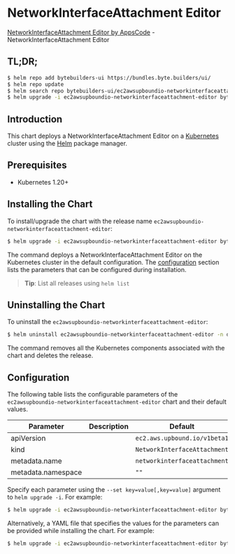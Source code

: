 # NetworkInterfaceAttachment Editor

[NetworkInterfaceAttachment Editor by AppsCode](https://byte.builders) - NetworkInterfaceAttachment Editor

## TL;DR;

```bash
$ helm repo add bytebuilders-ui https://bundles.byte.builders/ui/
$ helm repo update
$ helm search repo bytebuilders-ui/ec2awsupboundio-networkinterfaceattachment-editor --version=v0.4.18
$ helm upgrade -i ec2awsupboundio-networkinterfaceattachment-editor bytebuilders-ui/ec2awsupboundio-networkinterfaceattachment-editor -n default --create-namespace --version=v0.4.18
```

## Introduction

This chart deploys a NetworkInterfaceAttachment Editor on a [Kubernetes](http://kubernetes.io) cluster using the [Helm](https://helm.sh) package manager.

## Prerequisites

- Kubernetes 1.20+

## Installing the Chart

To install/upgrade the chart with the release name `ec2awsupboundio-networkinterfaceattachment-editor`:

```bash
$ helm upgrade -i ec2awsupboundio-networkinterfaceattachment-editor bytebuilders-ui/ec2awsupboundio-networkinterfaceattachment-editor -n default --create-namespace --version=v0.4.18
```

The command deploys a NetworkInterfaceAttachment Editor on the Kubernetes cluster in the default configuration. The [configuration](#configuration) section lists the parameters that can be configured during installation.

> **Tip**: List all releases using `helm list`

## Uninstalling the Chart

To uninstall the `ec2awsupboundio-networkinterfaceattachment-editor`:

```bash
$ helm uninstall ec2awsupboundio-networkinterfaceattachment-editor -n default
```

The command removes all the Kubernetes components associated with the chart and deletes the release.

## Configuration

The following table lists the configurable parameters of the `ec2awsupboundio-networkinterfaceattachment-editor` chart and their default values.

|     Parameter      | Description |                 Default                 |
|--------------------|-------------|-----------------------------------------|
| apiVersion         |             | <code>ec2.aws.upbound.io/v1beta1</code> |
| kind               |             | <code>NetworkInterfaceAttachment</code> |
| metadata.name      |             | <code>networkinterfaceattachment</code> |
| metadata.namespace |             | <code>""</code>                         |


Specify each parameter using the `--set key=value[,key=value]` argument to `helm upgrade -i`. For example:

```bash
$ helm upgrade -i ec2awsupboundio-networkinterfaceattachment-editor bytebuilders-ui/ec2awsupboundio-networkinterfaceattachment-editor -n default --create-namespace --version=v0.4.18 --set apiVersion=ec2.aws.upbound.io/v1beta1
```

Alternatively, a YAML file that specifies the values for the parameters can be provided while
installing the chart. For example:

```bash
$ helm upgrade -i ec2awsupboundio-networkinterfaceattachment-editor bytebuilders-ui/ec2awsupboundio-networkinterfaceattachment-editor -n default --create-namespace --version=v0.4.18 --values values.yaml
```
